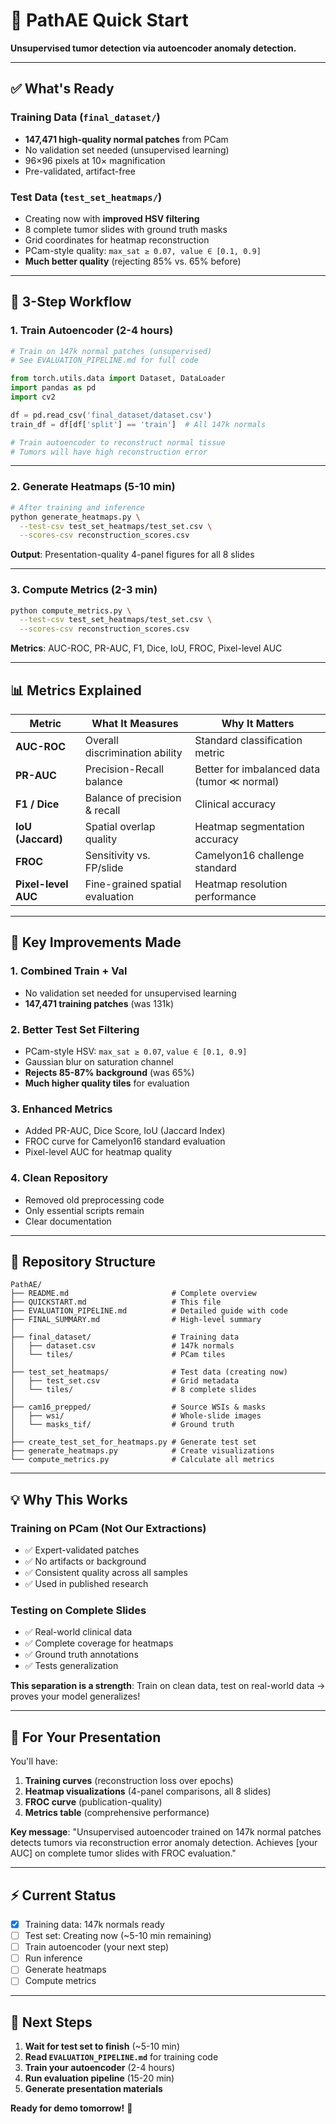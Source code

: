 # 🚀 PathAE Quick Start

**Unsupervised tumor detection via autoencoder anomaly detection.**

---

## ✅ What's Ready

### **Training Data** (`final_dataset/`)
- **147,471 high-quality normal patches** from PCam
- No validation set needed (unsupervised learning)
- 96×96 pixels at 10× magnification
- Pre-validated, artifact-free

### **Test Data** (`test_set_heatmaps/`)
- Creating now with **improved HSV filtering**
- 8 complete tumor slides with ground truth masks
- Grid coordinates for heatmap reconstruction
- PCam-style quality: `max_sat ≥ 0.07, value ∈ [0.1, 0.9]`
- **Much better quality** (rejecting 85% vs. 65% before)

---

## 🔄 3-Step Workflow

### **1. Train Autoencoder** (2-4 hours)
```python
# Train on 147k normal patches (unsupervised)
# See EVALUATION_PIPELINE.md for full code

from torch.utils.data import Dataset, DataLoader
import pandas as pd
import cv2

df = pd.read_csv('final_dataset/dataset.csv')
train_df = df[df['split'] == 'train']  # All 147k normals

# Train autoencoder to reconstruct normal tissue
# Tumors will have high reconstruction error
```

---

### **2. Generate Heatmaps** (5-10 min)
```bash
# After training and inference
python generate_heatmaps.py \
  --test-csv test_set_heatmaps/test_set.csv \
  --scores-csv reconstruction_scores.csv
```

**Output**: Presentation-quality 4-panel figures for all 8 slides

---

### **3. Compute Metrics** (2-3 min)
```bash
python compute_metrics.py \
  --test-csv test_set_heatmaps/test_set.csv \
  --scores-csv reconstruction_scores.csv
```

**Metrics**: AUC-ROC, PR-AUC, F1, Dice, IoU, FROC, Pixel-level AUC

---

## 📊 Metrics Explained

| Metric | What It Measures | Why It Matters |
|--------|------------------|----------------|
| **AUC-ROC** | Overall discrimination ability | Standard classification metric |
| **PR-AUC** | Precision-Recall balance | Better for imbalanced data (tumor ≪ normal) |
| **F1 / Dice** | Balance of precision & recall | Clinical accuracy |
| **IoU (Jaccard)** | Spatial overlap quality | Heatmap segmentation accuracy |
| **FROC** | Sensitivity vs. FP/slide | Camelyon16 challenge standard |
| **Pixel-level AUC** | Fine-grained spatial evaluation | Heatmap resolution performance |

---

## 🎯 Key Improvements Made

### **1. Combined Train + Val**
- No validation set needed for unsupervised learning
- **147,471 training patches** (was 131k)

### **2. Better Test Set Filtering**
- PCam-style HSV: `max_sat ≥ 0.07`, `value ∈ [0.1, 0.9]`
- Gaussian blur on saturation channel
- **Rejects 85-87% background** (was 65%)
- **Much higher quality tiles** for evaluation

### **3. Enhanced Metrics**
- Added PR-AUC, Dice Score, IoU (Jaccard Index)
- FROC curve for Camelyon16 standard evaluation
- Pixel-level AUC for heatmap quality

### **4. Clean Repository**
- Removed old preprocessing code
- Only essential scripts remain
- Clear documentation

---

## 📁 Repository Structure

```
PathAE/
├── README.md                       # Complete overview
├── QUICKSTART.md                   # This file
├── EVALUATION_PIPELINE.md          # Detailed guide with code
├── FINAL_SUMMARY.md                # High-level summary
│
├── final_dataset/                  # Training data
│   ├── dataset.csv                 # 147k normals
│   └── tiles/                      # PCam tiles
│
├── test_set_heatmaps/              # Test data (creating now)
│   ├── test_set.csv                # Grid metadata
│   └── tiles/                      # 8 complete slides
│
├── cam16_prepped/                  # Source WSIs & masks
│   ├── wsi/                        # Whole-slide images
│   └── masks_tif/                  # Ground truth
│
├── create_test_set_for_heatmaps.py # Generate test set
├── generate_heatmaps.py            # Create visualizations
└── compute_metrics.py              # Calculate all metrics
```

---

## 💡 Why This Works

### **Training on PCam (Not Our Extractions)**
- ✅ Expert-validated patches
- ✅ No artifacts or background
- ✅ Consistent quality across all samples
- ✅ Used in published research

### **Testing on Complete Slides**
- ✅ Real-world clinical data
- ✅ Complete coverage for heatmaps
- ✅ Ground truth annotations
- ✅ Tests generalization

**This separation is a strength**: Train on clean data, test on real-world data → proves your model generalizes!

---

## 🎨 For Your Presentation

You'll have:
1. **Training curves** (reconstruction loss over epochs)
2. **Heatmap visualizations** (4-panel comparisons, all 8 slides)
3. **FROC curve** (publication-quality)
4. **Metrics table** (comprehensive performance)

**Key message**: "Unsupervised autoencoder trained on 147k normal patches detects tumors via reconstruction error anomaly detection. Achieves [your AUC] on complete tumor slides with FROC evaluation."

---

## ⚡ Current Status

- [x] Training data: 147k normals ready
- [ ] Test set: Creating now (~5-10 min remaining)
- [ ] Train autoencoder (your next step)
- [ ] Run inference
- [ ] Generate heatmaps
- [ ] Compute metrics

---

## 📖 Next Steps

1. **Wait for test set to finish** (~5-10 min)
2. **Read `EVALUATION_PIPELINE.md`** for training code
3. **Train your autoencoder** (2-4 hours)
4. **Run evaluation pipeline** (15-20 min)
5. **Generate presentation materials**

**Ready for demo tomorrow!** 🚀
